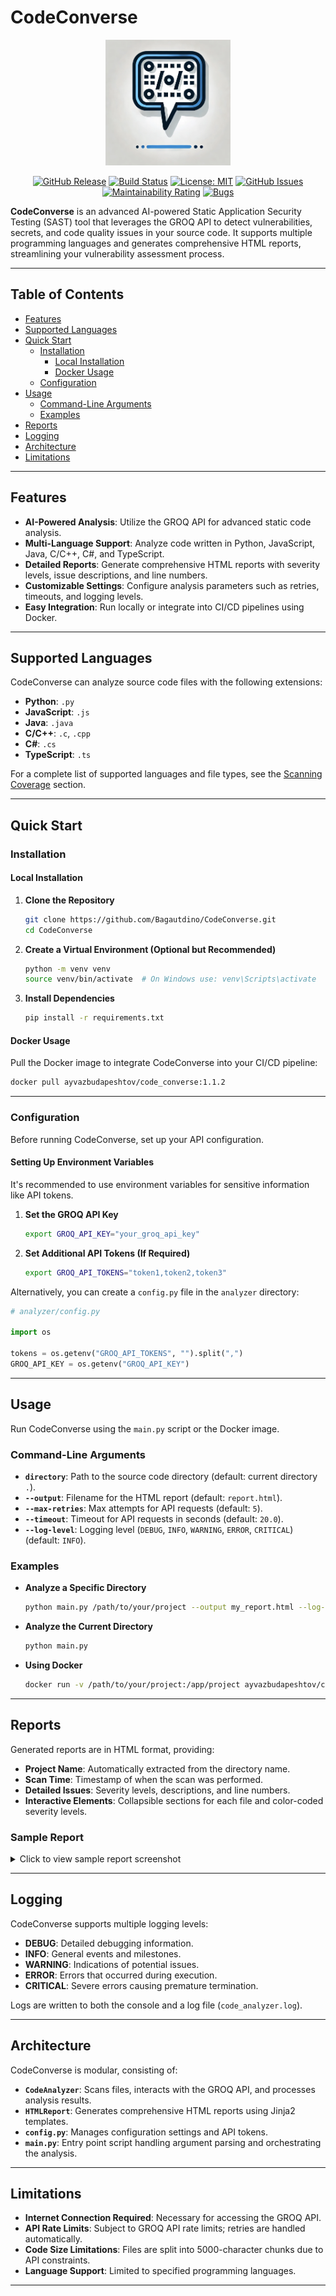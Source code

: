 # CodeConverse

<div align="center">
  <img src="./img/logo.png" alt="CodeConverse Logo" width="200">

  [![GitHub Release][release-img]][release]
  [![Build Status][build-img]][build]
  [![License: MIT][license-img]][license]
  [![GitHub Issues][issues-img]][issues]
  [![Maintainability Rating](https://sonarcloud.io/api/project_badges/measure?project=Bagautdino_CodeConverse&metric=sqale_rating)](https://sonarcloud.io/summary/new_code?id=Bagautdino_CodeConverse)
  [![Bugs](https://sonarcloud.io/api/project_badges/measure?project=Bagautdino_CodeConverse&metric=bugs)](https://sonarcloud.io/summary/new_code?id=Bagautdino_CodeConverse)
  

</div>

**CodeConverse** is an advanced AI-powered Static Application Security Testing (SAST) tool that leverages the GROQ API to detect vulnerabilities, secrets, and code quality issues in your source code. It supports multiple programming languages and generates comprehensive HTML reports, streamlining your vulnerability assessment process.

---

## Table of Contents

- [Features](#features)
- [Supported Languages](#supported-languages)
- [Quick Start](#quick-start)
  - [Installation](#installation)
    - [Local Installation](#local-installation)
    - [Docker Usage](#docker-usage)
  - [Configuration](#configuration)
- [Usage](#usage)
  - [Command-Line Arguments](#command-line-arguments)
  - [Examples](#examples)
- [Reports](#reports)
- [Logging](#logging)
- [Architecture](#architecture)
- [Limitations](#limitations)
---

## Features

- **AI-Powered Analysis**: Utilize the GROQ API for advanced static code analysis.
- **Multi-Language Support**: Analyze code written in Python, JavaScript, Java, C/C++, C#, and TypeScript.
- **Detailed Reports**: Generate comprehensive HTML reports with severity levels, issue descriptions, and line numbers.
- **Customizable Settings**: Configure analysis parameters such as retries, timeouts, and logging levels.
- **Easy Integration**: Run locally or integrate into CI/CD pipelines using Docker.

---

## Supported Languages

CodeConverse can analyze source code files with the following extensions:

- **Python**: `.py`
- **JavaScript**: `.js`
- **Java**: `.java`
- **C/C++**: `.c`, `.cpp`
- **C#**: `.cs`
- **TypeScript**: `.ts`

For a complete list of supported languages and file types, see the [Scanning Coverage](#supported-languages) section.

---

## Quick Start

### Installation

#### Local Installation

1. **Clone the Repository**

   ```bash
   git clone https://github.com/Bagautdino/CodeConverse.git
   cd CodeConverse
   ```

2. **Create a Virtual Environment (Optional but Recommended)**

   ```bash
   python -m venv venv
   source venv/bin/activate  # On Windows use: venv\Scripts\activate
   ```

3. **Install Dependencies**

   ```bash
   pip install -r requirements.txt
   ```

#### Docker Usage

Pull the Docker image to integrate CodeConverse into your CI/CD pipeline:

```bash
docker pull ayvazbudapeshtov/code_converse:1.1.2
```

---

### Configuration

Before running CodeConverse, set up your API configuration.

#### Setting Up Environment Variables

It's recommended to use environment variables for sensitive information like API tokens.

1. **Set the GROQ API Key**

   ```bash
   export GROQ_API_KEY="your_groq_api_key"
   ```

2. **Set Additional API Tokens (If Required)**

   ```bash
   export GROQ_API_TOKENS="token1,token2,token3"
   ```

Alternatively, you can create a `config.py` file in the `analyzer` directory:

```python
# analyzer/config.py

import os

tokens = os.getenv("GROQ_API_TOKENS", "").split(",")
GROQ_API_KEY = os.getenv("GROQ_API_KEY")
```

---

## Usage

Run CodeConverse using the `main.py` script or the Docker image.

### Command-Line Arguments

- **`directory`**: Path to the source code directory (default: current directory `.`).
- **`--output`**: Filename for the HTML report (default: `report.html`).
- **`--max-retries`**: Max attempts for API requests (default: `5`).
- **`--timeout`**: Timeout for API requests in seconds (default: `20.0`).
- **`--log-level`**: Logging level (`DEBUG`, `INFO`, `WARNING`, `ERROR`, `CRITICAL`) (default: `INFO`).

### Examples

- **Analyze a Specific Directory**

  ```bash
  python main.py /path/to/your/project --output my_report.html --log-level DEBUG
  ```

- **Analyze the Current Directory**

  ```bash
  python main.py
  ```

- **Using Docker**

  ```bash
  docker run -v /path/to/your/project:/app/project ayvazbudapeshtov/code_converse:1.1.2 python main.py /app/project
  ```

---

## Reports

Generated reports are in HTML format, providing:

- **Project Name**: Automatically extracted from the directory name.
- **Scan Time**: Timestamp of when the scan was performed.
- **Detailed Issues**: Severity levels, descriptions, and line numbers.
- **Interactive Elements**: Collapsible sections for each file and color-coded severity levels.

### Sample Report

<details>
<summary>Click to view sample report screenshot</summary>

![Sample Report](./img/sample-report.png)

</details>

---

## Logging

CodeConverse supports multiple logging levels:

- **DEBUG**: Detailed debugging information.
- **INFO**: General events and milestones.
- **WARNING**: Indications of potential issues.
- **ERROR**: Errors that occurred during execution.
- **CRITICAL**: Severe errors causing premature termination.

Logs are written to both the console and a log file (`code_analyzer.log`).

---

## Architecture

CodeConverse is modular, consisting of:

- **`CodeAnalyzer`**: Scans files, interacts with the GROQ API, and processes analysis results.
- **`HTMLReport`**: Generates comprehensive HTML reports using Jinja2 templates.
- **`config.py`**: Manages configuration settings and API tokens.
- **`main.py`**: Entry point script handling argument parsing and orchestrating the analysis.

---

## Limitations

- **Internet Connection Required**: Necessary for accessing the GROQ API.
- **API Rate Limits**: Subject to GROQ API rate limits; retries are handled automatically.
- **Code Size Limitations**: Files are split into 5000-character chunks due to API constraints.
- **Language Support**: Limited to specified programming languages.

---

[release]: https://github.com/Bagautdino/CodeConverse/releases
[release-img]: https://img.shields.io/github/release/Bagautdino/CodeConverse.svg?logo=github
[build]: https://github.com/Bagautdino/CodeConverse/actions/workflows/build-sign-push.yml
[build-img]: https://github.com/Bagautdino/CodeConverse/actions/workflows/build-sign-push.yml/badge.svg?branch=master
[license]: https://github.com/Bagautdino/CodeConverse/blob/master/LICENSE
[license-img]: https://img.shields.io/badge/License-Apache%20License-blue.svg
[issues]: https://github.com/Bagautdino/CodeConverse/issues
[issues-img]: https://img.shields.io/github/issues/Bagautdino/CodeConverse.svg
[docs]: https://github.com/Bagautdino/CodeConverse/wiki
[discussions]: https://github.com/Bagautdino/CodeConverse/discussions
[code-of-conduct]: https://github.com/Bagautdino/CodeConverse/blob/master/CODE_OF_CONDUCT.md
